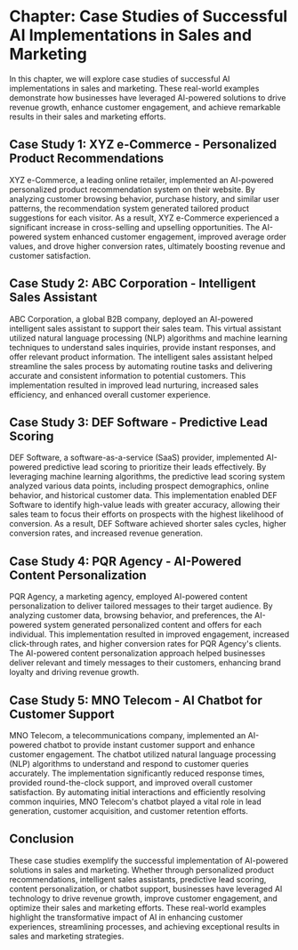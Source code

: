 Chapter: Case Studies of Successful AI Implementations in Sales and Marketing
=============================================================================

In this chapter, we will explore case studies of successful AI implementations in sales and marketing. These real-world examples demonstrate how businesses have leveraged AI-powered solutions to drive revenue growth, enhance customer engagement, and achieve remarkable results in their sales and marketing efforts.

Case Study 1: XYZ e-Commerce - Personalized Product Recommendations
-------------------------------------------------------------------

XYZ e-Commerce, a leading online retailer, implemented an AI-powered personalized product recommendation system on their website. By analyzing customer browsing behavior, purchase history, and similar user patterns, the recommendation system generated tailored product suggestions for each visitor. As a result, XYZ e-Commerce experienced a significant increase in cross-selling and upselling opportunities. The AI-powered system enhanced customer engagement, improved average order values, and drove higher conversion rates, ultimately boosting revenue and customer satisfaction.

Case Study 2: ABC Corporation - Intelligent Sales Assistant
-----------------------------------------------------------

ABC Corporation, a global B2B company, deployed an AI-powered intelligent sales assistant to support their sales team. This virtual assistant utilized natural language processing (NLP) algorithms and machine learning techniques to understand sales inquiries, provide instant responses, and offer relevant product information. The intelligent sales assistant helped streamline the sales process by automating routine tasks and delivering accurate and consistent information to potential customers. This implementation resulted in improved lead nurturing, increased sales efficiency, and enhanced overall customer experience.

Case Study 3: DEF Software - Predictive Lead Scoring
----------------------------------------------------

DEF Software, a software-as-a-service (SaaS) provider, implemented AI-powered predictive lead scoring to prioritize their leads effectively. By leveraging machine learning algorithms, the predictive lead scoring system analyzed various data points, including prospect demographics, online behavior, and historical customer data. This implementation enabled DEF Software to identify high-value leads with greater accuracy, allowing their sales team to focus their efforts on prospects with the highest likelihood of conversion. As a result, DEF Software achieved shorter sales cycles, higher conversion rates, and increased revenue generation.

Case Study 4: PQR Agency - AI-Powered Content Personalization
-------------------------------------------------------------

PQR Agency, a marketing agency, employed AI-powered content personalization to deliver tailored messages to their target audience. By analyzing customer data, browsing behavior, and preferences, the AI-powered system generated personalized content and offers for each individual. This implementation resulted in improved engagement, increased click-through rates, and higher conversion rates for PQR Agency's clients. The AI-powered content personalization approach helped businesses deliver relevant and timely messages to their customers, enhancing brand loyalty and driving revenue growth.

Case Study 5: MNO Telecom - AI Chatbot for Customer Support
-----------------------------------------------------------

MNO Telecom, a telecommunications company, implemented an AI-powered chatbot to provide instant customer support and enhance customer engagement. The chatbot utilized natural language processing (NLP) algorithms to understand and respond to customer queries accurately. The implementation significantly reduced response times, provided round-the-clock support, and improved overall customer satisfaction. By automating initial interactions and efficiently resolving common inquiries, MNO Telecom's chatbot played a vital role in lead generation, customer acquisition, and customer retention efforts.

Conclusion
----------

These case studies exemplify the successful implementation of AI-powered solutions in sales and marketing. Whether through personalized product recommendations, intelligent sales assistants, predictive lead scoring, content personalization, or chatbot support, businesses have leveraged AI technology to drive revenue growth, improve customer engagement, and optimize their sales and marketing efforts. These real-world examples highlight the transformative impact of AI in enhancing customer experiences, streamlining processes, and achieving exceptional results in sales and marketing strategies.
